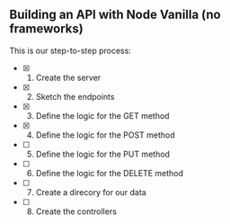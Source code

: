 ## Building an API with Node Vanilla (no frameworks)

This is our step-to-step process:

- [x] 1. Create the server
- [x] 2. Sketch the endpoints
- [x] 3. Define the logic for the GET method
- [x] 4. Define the logic for the POST method
- [ ] 5. Define the logic for the PUT method
- [ ] 6. Define the logic for the DELETE method
- [ ] 7. Create a  direcory for our data
- [ ] 8. Create the controllers
